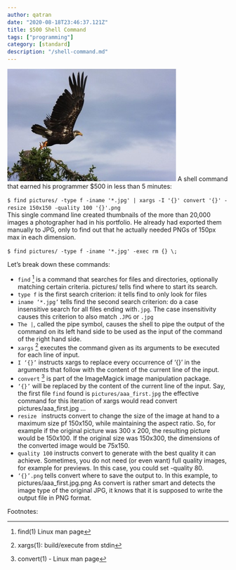 ```yaml
---
author: qatran
date: "2020-08-18T23:46:37.121Z"
title: $500 Shell Command
tags: ["programming"]
category: [standard]
description: "/shell-command.md"
---
```

![start eagle flight](../assets/envol.jpg)
A shell command that earned his programmer $500 in less than 5 minutes:  

`$ find pictures/ -type f -iname '*.jpg' | xargs -I '{}' convert '{}' -resize 150x150 -quality 100 '{}'.png`  
This single command line created thumbnails of the more than 20,000 images a photographer had in his portfolio. He already had exported them manually to JPG, only to find out that he actually needed PNGs of 150px max in each dimension.


`$ find pictures/ -type f -iname '*.jpg' -exec rm {} \;`


Let’s break down these commands:

* `find` [^1] is a command that searches for files and directories, optionally matching certain criteria.
pictures/ tells find where to start its search.
* `type f` is the first search criterion: it tells find to only look for files
* `iname ‘*.jpg’` tells find the second search criterion: do a case insensitive search for all files ending with`.jpg`. The case insensitivity causes this criterion to also match `.JPG` or `.jpg`
* `The |`, called the pipe symbol, causes the shell to pipe the output of the command on its left hand side to be used as the input of the command of the right hand side.
* `xargs` [^2] executes the command given as its arguments to be executed for each line of input.
* `I ‘{}’` instructs xargs to replace every occurrence of ‘{}’ in the arguments that follow with the content of the current line of the input.
* `convert` [^3] is part of the ImageMagick image manipulation package.
* `‘{}’` will be replaced by the content of the current line of the input. Say, the first file `find` found is `pictures/aaa_first.jpg` the effective command for this iteration of xargs would read convert pictures/aaa_first.jpg ...
* `resize ` instructs convert to change the size of the image at hand to a maximum size pf 150x150, while maintaining the aspect ratio. So, for example if the original picture was 300 x 200, the resulting picture would be 150x100. If the original size was 150x300, the dimensions of the converted image would be 75x150.
* `quality 100` instructs convert to generate with the best quality it can achieve. Sometimes, you do not need (or even want) full quality images, for example for previews. In this case, you could set -quality 80.
* `‘{}’.png` tells convert where to save the output to. In this example, to pictures/aaa_first.jpg.png As convert is rather smart and detects the image type of the original JPG, it knows that it is supposed to write the output file in PNG format.  

Footnotes:

[^1]: find(1)  Linux man page
[^2]: xargs(1): build/execute from stdin
[^3]: convert(1) - Linux man page
